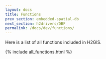 ```yaml
---
layout: docs
title: Functions
prev_section: embedded-spatial-db
next_section: h2drivers/DBF
permalink: /docs/dev/functions/
---
```


Here is a list of all functions included in H2GIS.

{% include all_functions.html %}
